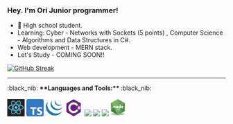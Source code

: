 ### Hey. I'm Ori Junior programmer!

- 🌱 High school student.
- Learning: Cyber - Networks with Sockets (5 points) , Computer Science - Algorithms and Data Structures in C#.
- Web development - MERN stack.
- Let's Study - COMING SOON!!

[![GitHub Streak](http://github-readme-streak-stats.herokuapp.com?user=OriCohen05&theme=highcontrast&hide_border=true&date_format=M%20j%5B%2C%20Y%5D)](https://git.io/streak-stats)
<hr/>
<!--[![Top Langs](https://github-readme-stats.vercel.app/api/top-langs/?username=OriCohen05&hide=html,css)](https://github.com/anuraghazra/github-readme-stats)-->
:black_nib:   <b>**Languages and Tools:**  </b>   :black_nib:
<br><br>
<code><img height="40" src="https://github.com/OriCohen05/Images/blob/main/OYIaJ1KK.png"></code>
<code><img height="40" src="https://github.com/OriCohen05/Images/blob/main/Typescript_logo_2020.svg.png"></code>
<code><img height="40" src="https://github.com/OriCohen05/Images/blob/main/lxEKmMnB_400x400.jpg"></code>
<code><img height="40" src="https://github.com/OriCohen05/Images/blob/main/csharp.png"></code>
<code><img height="40" src="https://raw.githubusercontent.com/shinokada/shinokada/master/assets/python.png"></code>
<code><img height="40" src="https://raw.githubusercontent.com/shinokada/shinokada/master/assets/javascript.png"></code>
<code><img height="40" src="https://raw.githubusercontent.com/shinokada/shinokada/master/assets/visual-studio-code.png"></code>
<code><img height="40" src="https://github.com/OriCohen05/Images/blob/main/node.png"></code>
